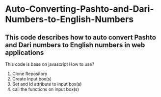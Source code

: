 # Auto-Converting-Pashto-and-Dari-Numbers-to-English-Numbers
This code describes how to auto convert Pashto and Dari numbers to English numbers in web applications
---------------
This code is base on javascript
How to use?
1. Clone Repository 
2. Create Input box(s) 
3. Set and Id attribute to input box(s)
4. call the functions on input box(s)
 

